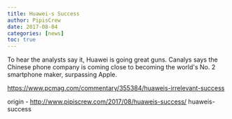 ```yaml
---
title: Huawei-s Success
author: PipisCrew
date: 2017-08-04
categories: [news]
toc: true
---
```


To hear the analysts say it, Huawei is going great guns. Canalys says the Chinese phone company is coming close to becoming the world's No. 2 smartphone maker, surpassing Apple.

https://www.pcmag.com/commentary/355384/huaweis-irrelevant-success

origin - http://www.pipiscrew.com/2017/08/huaweis-success/ huaweis-success